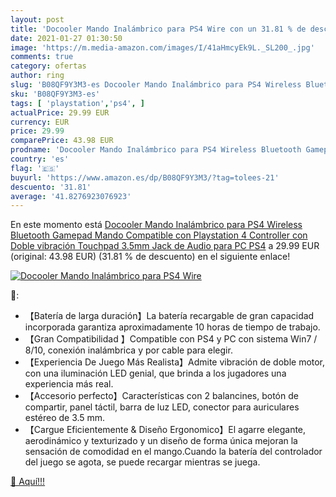 ```yaml
---
layout: post
title: 'Docooler Mando Inalámbrico para PS4 Wire con un 31.81 % de descuento'
date: 2021-01-27 01:30:50
image: 'https://m.media-amazon.com/images/I/41aHmcyEk9L._SL200_.jpg'
comments: true
category: ofertas
author: ring
slug: 'B08QF9Y3M3-es Docooler Mando Inalámbrico para PS4 Wireless Bluetooth...'
sku: 'B08QF9Y3M3-es'
tags: [ 'playstation','ps4', ]
actualPrice: 29.99 EUR
currency: EUR
price: 29.99
comparePrice: 43.98 EUR
prodname: 'Docooler Mando Inalámbrico para PS4 Wireless Bluetooth Gamepad Mando Compatible con Playstation 4 Controller con Doble vibración Touchpad 3.5mm Jack de Audio para PC PS4'
country: 'es'
flag: '🇪🇸'
buyurl: 'https://www.amazon.es/dp/B08QF9Y3M3/?tag=tolees-21'
descuento: '31.81'
average: '41.8276923076923'
---
```


En este momento está [Docooler Mando Inalámbrico para PS4 Wireless Bluetooth Gamepad Mando Compatible con Playstation 4 Controller con Doble vibración Touchpad 3.5mm Jack de Audio para PC PS4](https://www.amazon.es/dp/B08QF9Y3M3/?tag=tolees-21) a 29.99 EUR (original: 43.98 EUR) (31.81 %  de descuento) en el siguiente enlace!

[![Docooler Mando Inalámbrico para PS4 Wire](https://m.media-amazon.com/images/I/41aHmcyEk9L._SL200_.jpg)](https://www.amazon.es/dp/B08QF9Y3M3/?tag=tolees-21)

🔎:

- 【Batería de larga duración】La batería recargable de gran capacidad incorporada garantiza aproximadamente 10 horas de tiempo de trabajo.
- 【Gran Compatibilidad 】Compatible con PS4 y PC con sistema Win7 / 8/10, conexión inalámbrica y por cable para elegir.
- 【Experiencia De Juego Más Realista】Admite vibración de doble motor, con una iluminación LED genial, que brinda a los jugadores una experiencia más real.
- 【Accesorio perfecto】Características con 2 balancines, botón de compartir, panel táctil, barra de luz LED, conector para auriculares estéreo de 3.5 mm.
- 【Cargue Eficientemente & Diseño Ergonomico】El agarre elegante, aerodinámico y texturizado y un diseño de forma única mejoran la sensación de comodidad en el mango.Cuando la batería del controlador del juego se agota, se puede recargar mientras se juega.

[🛒 Aquí!!!](https://www.amazon.es/dp/B08QF9Y3M3/?tag=tolees-21)
